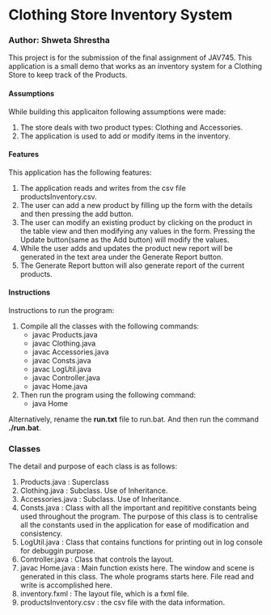 <h1> Clothing Store Inventory System </h1>
<h3>Author: Shweta Shrestha</h3>

This project is for the submission of the final assignment of JAV745. 
This application is a small demo that works as an inventory system for a Clothing Store to keep track
of the Products.

<h4>Assumptions</h4>
While building this applicaiton following assumptions were made:
<ol>
    <li>The store deals with two product types: Clothing and Accessories.</li>
    <li>The application is used to add or modify items in the inventory.</li>
</ol>

<h4>Features</h4>
This application has the following features:
<ol>
    <li>The application reads and writes from the csv file productsInventory.csv.</li>
    <li>The user can add a new product by filling up the form with the details and then pressing the add button.</li> 
    <li>The user can modify an existing product by clicking on the product in the table view 
and then modifying any values in the form. Pressing the Update button(same as the Add button) will modify the values.</li>
    <li>While the user adds and updates the product new report will be generated in the text area under the Generate Report button.</li>
    <li>The Generate Report button will also generate report of the current products.</li>
</ol>

<h4>Instructions</h4>
Instructions to run the program:
<ol>
    <li>Compile all the classes with the following commands:
        <ul>
            <li>javac Products.java</li>
            <li>javac Clothing.java</li>
            <li>javac Accessories.java</li>
            <li>javac Consts.java</li>
            <li>javac LogUtil.java</li>
            <li>javac Controller.java</li>
            <li>javac Home.java</li>
        </ul>
    </li>
    <li>
    Then run the program using the following command:
        <ul><li>java Home</li></ul>
    </li>
</ol>

Alternatively, rename the <strong>run.txt</strong> file to run.bat. And then run the command <strong>./run.bat</strong>.

<h3>Classes</h3>
The detail and purpose of each class is as follows:
<ol>
    <li>Products.java : Superclass</li>
    <li>Clothing.java : Subclass. Use of Inheritance.</li>
    <li>Accessories.java : Subclass. Use of Inheritance.</li>
    <li>Consts.java : Class with all the important and repititive constants being used throughout the program. 
    The purpose of this class is to centralise all the constants used in the application for ease of modification and consistency.</li>
    <li>LogUtil.java : Class that contains functions for printing out in log console for debuggin purpose.</li>
    <li>Controller.java : Class that controls the layout.</li>
    <li>javac Home.java : Main function exists here. The window and scene is generated in this class. The whole programs starts here. File read and write is accomplished here.</li>
    <li>inventory.fxml : The layout file, which is a fxml file.</li>
    <li>productsInventory.csv : the csv file with the data information.</li>
</ol>
